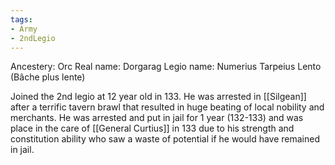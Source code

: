 ```yaml
---
tags:
- Army
- 2ndLegio
---
```


Ancestery: Orc
Real name: Dorgarag
Legio name: Numerius Tarpeius Lento (Bâche plus lente)

Joined the 2nd legio at 12 year old in 133. He was arrested in [[Silgean]] after a terrific tavern brawl that resulted in huge beating of local nobility and merchants. He was arrested and put in jail for 1 year (132-133) and was place in the care of [[General Curtius]] in 133 due to his strength and constitution ability who saw a waste of potential if he would have remained in jail. 

